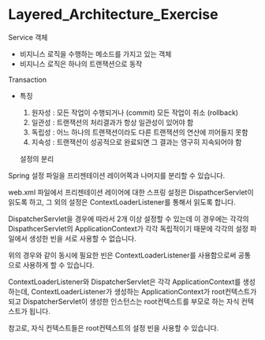 # Layered_Architecture_Exercise

Service 객체 
- 비지니스 로직을 수행하는 메소드를 가지고 있는 객체
- 비지니스 로직은 하나의 트랜잭션으로 동작

Transaction
- 특징
  1. 원자성 : 모든 작업이 수행되거나 (commit) 모든 작업이 취소 (rollback)
  2. 일관성 : 트랜잭션의 처리결과가 항상 일관성이 있어야 함
  3. 독립성 : 어느 하나의 트랜잭션이라도 다른 트랜잭션의 연산에 끼어들지 못함
  4. 지속성 : 트랜잭션이 성공적으로 완료되면 그 결과는 영구히 지속되어야 함 
  
  설정의 분리

Spring 설정 파일을 프리젠테이션 레이어쪽과 나머지를 분리할 수 있습니다.

web.xml 파일에서 프리젠테이션 레이어에 대한 스프링 설정은 DispathcerServlet이 읽도록 하고, 그 외의 설정은 ContextLoaderListener를 통해서 읽도록 합니다.

DispatcherServlet을 경우에 따라서 2개 이상 설정할 수 있는데 이 경우에는 각각의 DispathcerServlet의 ApplicationContext가 각각 독립적이기 때문에 각각의 설정 파일에서 생성한 빈을 서로 사용할 수 없습니다.

위의 경우와 같이 동시에 필요한 빈은 ContextLoaderListener를 사용함으로써 공통으로 사용하게 할 수 있습니다.

ContextLoaderListener와 DispatcherServlet은 각각 ApplicationContext를 생성하는데, ContextLoaderListener가 생성하는 ApplicationContext가 root컨텍스트가 되고 DispatcherServlet이 생성한 인스턴스는 root컨텍스트를 부모로 하는 자식 컨텍스트가 됩니다.

참고로, 자식 컨텍스트들은 root컨텍스트의 설정 빈을 사용할 수 있습니다.
